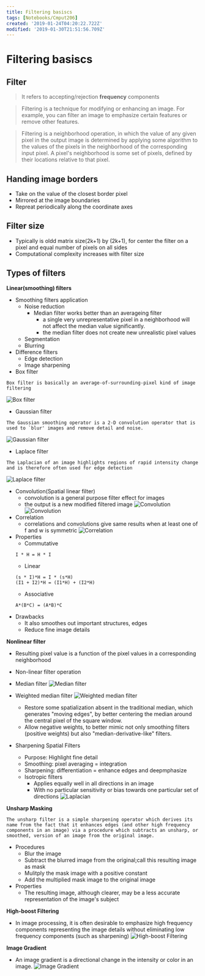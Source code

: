 ```yaml
---
title: Filtering basiscs
tags: [Notebooks/Cmput206]
created: '2019-01-24T04:20:22.722Z'
modified: '2019-01-30T21:51:56.709Z'
---
```


# Filtering basiscs

## Filter
> It refers to accepting/rejection **frequency** components

> Filtering is a technique for modifying or enhancing an image. For example, you can filter an image to emphasize certain features or remove other features.

> Filtering is a neighborhood operation, in which the value of any given pixel in the output image is determined by applying some algorithm to the values of the pixels in the neighborhood of the corresponding input pixel. A pixel's neighborhood is some set of pixels, defined by their locations relative to that pixel.

## Handing image borders
  * Take on the value of the closest border pixel
  * Mirrored at the image boundaries
  * Repreat periodically along the coordinate axes
  

## Filter size
  * Typically is oldd matrix size(2k+1) by (2k+1), for center the filter on a pixel and equal number of pixels on all sides
  * Computational complexity increases with filter size

## Types of filters

**Linear(smoothing) filters**
  * Smoothing filters application
    * Noise reduction
      * Median filter works better than an averageing filter
        * a single very unrepresentative pixel in a neighborhood will not affect the median value significantly.
        * the median filter does not create new unrealistic pixel values
    * Segmentation
    * Blurring
  * Difference filters
    * Edge detection
    * Image sharpening
  * Box filter
  ```
  Box filter is basically an average-of-surrounding-pixel kind of image filtering
  ```
 ![Box filter](@attachment/cmput206/box_filter.png)
  * Gaussian filter 
  ```
  The Gaussian smoothing operator is a 2-D convolution operator that is used to `blur' images and remove detail and noise.
  ```
 ![Gaussian filter](@attachment/cmput206/gaussian_filter.png)
  * Laplace filter
  ```
  The Laplacian of an image highlights regions of rapid intensity change and is therefore often used for edge detection
  ```
 ![Laplace filter](@attachment/cmput206/laplace_filter.png)
 
  * Convolution(Spatial linear filter)
    * convolution is a general purpose filter effect for images
    * the output is a new modified filtered image
  ![Convolution](@attachment/cmput206/convolution.png)
  ![Convolution](@attachment/cmput206/convolution_example.png)
  * Correlation
    * correlations and convolutions give same results when at least one of f and w is symmetric
    ![Correlation](@attachment/cmput206/correlation.png)
  * Properties
    * Commutative 
    ```
    I * H = H * I
    ```
    * Linear
    ```
    (s * I)*H = I * (s*H)
    (I1 + I2)*H = (I1*H) + (I2*H)
    ```
    * Associative
    ```
    A*(B*C) = (A*B)*C
    ```
  * Drawbacks
    * It also smoothes out important structures, edges
    * Reduce fine image details
    
**Nonlinear filter**
  * Resulting pixel value is a function of the pixel values in a corresponding neighborhood
  * Non-linear filter operation
  * Median filter
    ![Median filter](@attachment/cmput206/median_filter.png)
  * Weighted median filter
    ![Weighted median filter](@attachment/cmput206/weighted_median_filter.png)
    * Restore some spatialization absent in the traditional median, which generates "moving edges", by better centering the median around the central pixel of the square window. 
    * Allow negative weights, to better mimic not only smoothing filters (positive weights) but also "median-derivative-like" filters.
  
  
  * Sharpening Spatial Filters
    * Purpose: Highlight fine detail
    * Smoothing: pixel averaging = integration
    * Sharpening: differentiation = enhance edges and deepmphasize
    * Isotropic filters
      * Applies equally well in all directions in an image
      * With no particular sensitivity or bias towards one particular set of directions
      ![Laplacian](@attachment/cmput206/laplacian.png)
      
**Unsharp Masking**
  ```
  The unsharp filter is a simple sharpening operator which derives its name from the fact that it enhances edges (and other high frequency components in an image) via a procedure which subtracts an unsharp, or smoothed, version of an image from the original image.
  ```
  * Procedures
    * Blur the image
    * Subtract the blurred image from the original;call this resulting image as mask
    * Mulitply the mask image with a positive constant
    * Add the multiplied mask image to the original image
  * Properties
    * The resulting image, although clearer, may be a less accurate representation of the image's subject
  
**High-boost Filtering**
  * In image processing, it is often desirable to emphasize high frequency components representing the image details without eliminating low frequency components (such as sharpening)
  ![High-boost Filtering](@attachment/cmput206/high_boost.png)
  
**Image Gradient**
  * An image gradient is a directional change in the intensity or color in an image. 
  ![Image Gradient](@attachment/cmput206/image_gradient.png)
